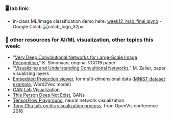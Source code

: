 ### 🖥️ lab link:
- in-class ML/image classification demo here: [week12_mab_final.ipynb](https://colab.research.google.com/github/mab253/dataviz_fall24/blob/main/week12/week12-mab-final.ipynb) -  Google Colab ![colab_logo_32px](https://github.com/mab253/dataviz_fall23/assets/17707843/9f26ae0a-cf0f-42c2-a1f5-584bb38a36c7)

### 🤖 other resources for AI/ML visualization, other topics this week:
- "[Very Deep Convolutional Networks for Large-Scale Image Recognition](https://arxiv.org/pdf/1409.1556)," K. Simonyan, original VGG16 paper
- "[Visualizing and Understanding Convultional Networks](https://arxiv.org/pdf/1311.2901v3)," M. Zeiler, paper visualizing layers 
- [Embedded Projection viewer](https://projector.tensorflow.org/), for multi-dimensional data ([MNIST dataset example](https://en.wikipedia.org/wiki/MNIST_database), Word2Vec model)
- [GAN Lab Visualization](https://poloclub.github.io/ganlab/)
- [This Person Does Not Exist](https://thispersondoesnotexist.com/), GANs
- [TensorFlow Playground](http://playground.tensorflow.org), neural network visualization
- [Tony Chu talk on his visualization process](https://www.youtube.com/watch?v=Z4tB6qyxHJA), from OpenVis conference 2016
  
